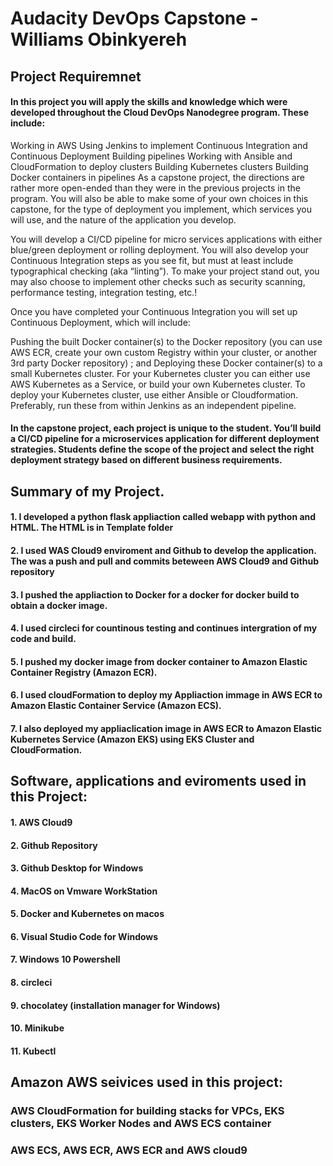 # Audacity DevOps Capstone -Williams Obinkyereh

## Project Requiremnet

#### In this project you will apply the skills and knowledge which were developed throughout the Cloud DevOps Nanodegree program. These include:

Working in AWS
Using Jenkins to implement Continuous Integration and Continuous Deployment
Building pipelines
Working with Ansible and CloudFormation to deploy clusters
Building Kubernetes clusters
Building Docker containers in pipelines
As a capstone project, the directions are rather more open-ended than they were in the previous projects in the program. You will also be able to make some of your own choices in this capstone, for the type of deployment you implement, which services you will use, and the nature of the application you develop.

You will develop a CI/CD pipeline for micro services applications with either blue/green deployment or rolling deployment. You will also develop your Continuous Integration steps as you see fit, but must at least include typographical checking (aka “linting”). To make your project stand out, you may also choose to implement other checks such as security scanning, performance testing, integration testing, etc.!

Once you have completed your Continuous Integration you will set up Continuous Deployment, which will include:

Pushing the built Docker container(s) to the Docker repository (you can use AWS ECR, create your own custom Registry within your cluster, or another 3rd party Docker repository) ; and
Deploying these Docker container(s) to a small Kubernetes cluster. For your Kubernetes cluster you can either use AWS Kubernetes as a Service, or build your own Kubernetes cluster. To deploy your Kubernetes cluster, use either Ansible or Cloudformation. Preferably, run these from within Jenkins as an independent pipeline.

#### In the capstone project, each project is unique to the student. You’ll build a CI/CD pipeline for a microservices application for different deployment strategies. Students define the scope of the project and select the right deployment strategy based on different business requirements.


## Summary of my Project.

#### 1. I developed a python flask appliaction called webapp with python and HTML. The HTML is in Template folder
#### 2. I used WAS Cloud9 enviroment and Github to develop the application. The was a push and pull and commits beteween AWS Cloud9 and Github repository
#### 3. I pushed the appliaction to Docker for a docker for docker build to obtain a docker image.
#### 4. I used circleci for countinous testing  and continues intergration of my code and build.
#### 5. I pushed my docker image from docker container to Amazon Elastic Container Registry (Amazon ECR).
#### 6. I used cloudFormation to deploy my Appliaction immage in AWS ECR to Amazon Elastic Container Service (Amazon ECS).
#### 7. I also deployed my appliaclication image in AWS ECR to Amazon Elastic Kubernetes Service (Amazon EKS) using EKS Cluster and CloudFormation.

## Software, applications and eviroments used in this Project:
#### 1. AWS Cloud9
#### 2. Github Repository
#### 3. Github Desktop for Windows
#### 4. MacOS on Vmware WorkStation
#### 5. Docker and Kubernetes on macos
#### 6. Visual Studio Code for Windows
#### 7. Windows 10 Powershell
#### 8. circleci
#### 9. chocolatey (installation manager for Windows)
#### 10. Minikube
#### 11. Kubectl

## Amazon AWS seivices used in this project:
### AWS CloudFormation for building stacks for VPCs, EKS clusters, EKS Worker Nodes and AWS ECS container
### AWS ECS, AWS ECR, AWS ECR and AWS cloud9

    

